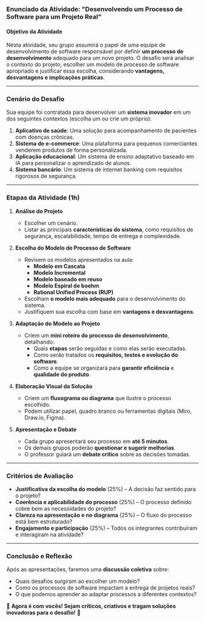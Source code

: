 ### **Enunciado da Atividade: "Desenvolvendo um Processo de Software para um Projeto Real"**  

#### **Objetivo da Atividade**
Nesta atividade, seu grupo assumirá o papel de uma equipe de desenvolvimento de software responsável por definir **um processo de desenvolvimento** adequado para um novo projeto. O desafio será analisar o contexto do projeto, escolher um modelo de processo de software apropriado e justificar essa escolha, considerando **vantagens, desvantagens e implicações práticas**.

---

### **Cenário do Desafio**
Sua equipe foi contratada para desenvolver um **sistema inovador** em um dos seguintes contextos (escolha um ou crie um próprio):
1. **Aplicativo de saúde**: Uma solução para acompanhamento de pacientes com doenças crônicas.
2. **Sistema de e-commerce**: Uma plataforma para pequenos comerciantes venderem produtos de forma personalizada.
3. **Aplicação educacional**: Um sistema de ensino adaptativo baseado em IA para personalizar o aprendizado de alunos.
4. **Sistema bancário**: Um sistema de internet banking com requisitos rigorosos de segurança.

---

### **Etapas da Atividade (1h)**  

1. **Análise do Projeto**  
   - Escolher um cenário.
   - Listar as principais **características do sistema**, como requisitos de segurança, escalabilidade, tempo de entrega e complexidade.  

2. **Escolha do Modelo de Processo de Software**  
   - Revisem os modelos apresentados na aula:  
     - **Modelo em Cascata**  
     - **Modelo Incremental**  
     - **Modelo baseado em reuso**  
     - **Modelo Espiral de boehm**  
     - **Rational Unified Process (RUP)**  
   - Escolham **o modelo mais adequado** para o desenvolvimento do sistema.  
   - Justifiquem sua escolha com base em **vantagens e desvantagens**.

3. **Adaptação do Modelo ao Projeto**  
   - Criem um **mini roteiro do processo de desenvolvimento**, detalhando:  
     - Quais **etapas** serão seguidas e como elas serão executadas.  
     - Como serão tratados os **requisitos, testes e evolução do software**.  
     - Como a equipe se organizará para **garantir eficiência** e **qualidade do produto**.

4. **Elaboração Visual da Solução**  
   - Criem um **fluxograma ou diagrama** que ilustre o processo escolhido.  
   - Podem utilizar papel, quadro branco ou ferramentas digitais (Miro, Draw.io, Figma).

5. **Apresentação e Debate**  
   - Cada grupo apresentará seu processo em **até 5 minutos**.  
   - Os demais grupos poderão **questionar e sugerir melhorias**.  
   - O professor guiará um **debate crítico** sobre as decisões tomadas.

---

### **Critérios de Avaliação**
- **Justificativa da escolha do modelo** (25%) – A decisão faz sentido para o projeto?
- **Coerência e aplicabilidade do processo** (25%) – O processo definido cobre bem as necessidades do projeto?
- **Clareza na apresentação e no diagrama** (25%) – O fluxo do processo está bem estruturado?
- **Engajamento e participação** (25%) – Todos os integrantes contribuíram e interagiram na atividade?

---

### **Conclusão e Reflexão**
Após as apresentações, faremos uma **discussão coletiva** sobre:
- Quais desafios surgiram ao escolher um modelo?
- Como os processos de software impactam a entrega de projetos reais?
- O que podemos aprender ao adaptar processos a diferentes contextos?

🚀 **Agora é com vocês! Sejam críticos, criativos e tragam soluções inovadoras para o desafio!** 🚀